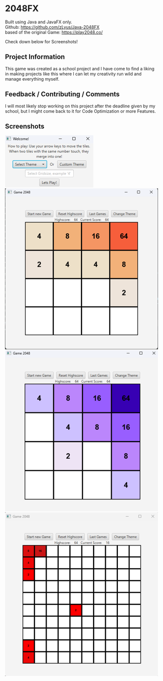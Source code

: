 # 2048FX

Built using Java and JavaFX only. <br>
Github: 
https://github.com/zLyus/Java-2048FX <br>
based of the original Game: 
 https://play2048.co/

Check down below for Screenshots!

## Project Information
This game was created as a school project and I have come to find a liking in making projects like this where I can let my creativity run wild and manage everything myself.
<br>


## Feedback / Contributing / Comments
I will most likely stop working on this project after the deadline given by my school, but I might come back to it for Code Optimization or more Features.

## Screenshots
![alt Screenshot1](https://github.com/zLyus/Java-2048FX/blob/master/src/main/resources/imgs/Sc1.png)
![alt Screenshot2](https://github.com/zLyus/Java-2048FX/blob/master/src/main/resources/imgs/Sc2.png)
![alt Screenshot3](https://github.com/zLyus/Java-2048FX/blob/master/src/main/resources/imgs/Sc3.png)
![alt Screenshot4](https://github.com/zLyus/Java-2048FX/blob/master/src/main/resources/imgs/Sc4.png)
